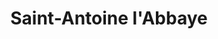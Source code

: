 ---
title: Saint-Antoine l'Abbaye
url: /saint-antoine-labbaye/
latitude: 45.175
longitude: 5.218
---